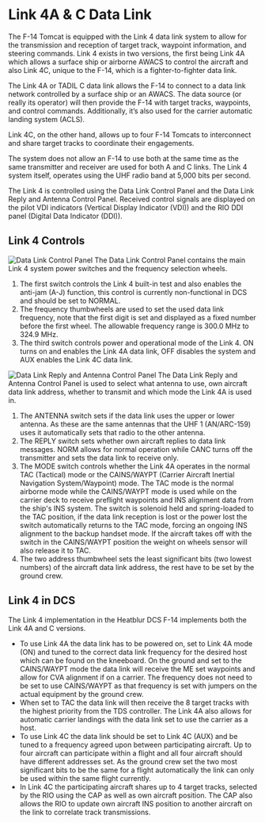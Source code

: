 # Link 4A & C Data Link

The F-14 Tomcat is equipped with the Link 4 data link system to allow for the transmission and reception of target track, waypoint information, and steering commands. Link 4 exists in two versions, the first being Link 4A which allows a surface ship or airborne AWACS to control the aircraft and also Link 4C, unique to the F-14, which is a fighter-to-fighter data link.

The Link 4A or TADIL C data link allows the F-14 to connect to a data link network controlled by a surface ship or an AWACS. The data source (or really its operator) will then provide the F-14 with target tracks, waypoints, and control commands. Additionally, it’s also used for the carrier automatic landing system (ACLS).

Link 4C, on the other hand, allows up to four F-14 Tomcats to interconnect and share target tracks to coordinate their engagements.

The system does not allow an F-14 to use both at the same time as the same transmitter and receiver are used for both A and C links. The Link 4 system itself, operates using the UHF radio band at 5,000 bits per second.

The Link 4 is controlled using the Data Link Control Panel and the Data Link Reply and Antenna Control Panel. Received control signals are displayed on the pilot VDI indicators (Vertical Display Indicator (VDI)) and the RIO DDI panel (Digital Data Indicator (DDI)).

## Link 4 Controls
![Data Link Control Panel](../../img/datalink1.png)
The Data Link Control Panel contains the main Link 4 system power switches and the frequency selection wheels.

1. The first switch controls the Link 4 built-in test and also enables the anti-jam (A-J) function, this control is currently non-functional in DCS and should be set to NORMAL.
2. The frequency thumbwheels are used to set the used data link frequency, note that the first digit is set and displayed as a fixed number before the first wheel. The allowable frequency range is 300.0 MHz to 324.9 MHz.
3. The third switch controls power and operational mode of the Link 4. ON turns on and enables the Link 4A data link, OFF disables the system and AUX enables the Link 4C data link.

![Data Link Reply and Antenna Control Panel](../../img/datalinkantenna1.png)
The Data Link Reply and Antenna Control Panel is used to select what antenna to use, own aircraft data link address, whether to transmit and which mode the Link 4A is used in.

1. The ANTENNA switch sets if the data link uses the upper or lower antenna. As these are the same antennas that the UHF 1 (AN/ARC-159) uses it automatically sets that radio to the other antenna.
2. The REPLY switch sets whether own aircraft replies to data link messages. NORM allows for normal operation while CANC turns off the transmitter and sets the data link to receive only.
3. The MODE switch controls whether the Link 4A operates in the normal TAC (Tactical) mode or the CAINS/WAYPT (Carrier Aircraft Inertial Navigation System/Waypoint) mode. The TAC mode is the normal airborne mode while the CAINS/WAYPT mode is used while on the carrier deck to receive preflight waypoints and INS alignment data from the ship's INS system. The switch is solenoid held and spring-loaded to the TAC position, if the data link reception is lost or the power lost the switch automatically returns to the TAC mode, forcing an ongoing INS alignment to the backup handset mode. If the aircraft takes off with the switch in the CAINS/WAYPT position the weight on wheels sensor will also release it to TAC.
4. The two address thumbwheel sets the least significant bits (two lowest numbers) of the aircraft data link address, the rest have to be set by the ground crew.

## Link 4 in DCS
The Link 4 implementation in the Heatblur DCS F-14 implements both the Link 4A and C versions.

- To use Link 4A the data link has to be powered on, set to Link 4A mode (ON) and tuned to the correct data link frequency for the desired host which can be found on the kneeboard. On the ground and set to the CAINS/WAYPT mode the data link will receive the ME set waypoints and allow for CVA alignment if on a carrier. The frequency does not need to be set to use CAINS/WAYPT as that frequency is set with jumpers on the actual equipment by the ground crew.
- When set to TAC the data link will then receive the 8 target tracks with the highest priority from the TDS controller. The Link 4A also allows for automatic carrier landings with the data link set to use the carrier as a host.
- To use Link 4C the data link should be set to Link 4C (AUX) and be tuned to a frequency agreed upon between participating aircraft. Up to four aircraft can participate within a flight and all four aircraft should have different addresses set. As the ground crew set the two most significant bits to be the same for a flight automatically the link can only be used within the same flight currently.
- In Link 4C the participating aircraft shares up to 4 target tracks, selected by the RIO using the CAP as well as own aircraft position. The CAP also allows the RIO to update own aircraft INS position to another aircraft on the link to correlate track transmissions.

